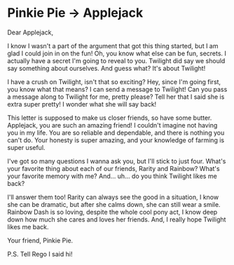 # Pinkie Pie → Applejack

Dear Applejack,

I know I wasn't a part of the argument that got this thing started, but I am glad I could join in on the fun! Oh, you know what else can be fun, secrets. I actually have a secret I'm going to reveal to you. Twilight did say we should say something about ourselves. And guess what? It's about Twilight!

I have a crush on Twilight, isn't that so exciting? Hey, since I'm going first, you know what that means? I can send a message to Twilight! Can you pass a message along to Twilight for me, pretty please? Tell her that I said she is extra super pretty! I wonder what she will say back!

This letter is supposed to make us closer friends, so have some butter. Applejack, you are such an amazing friend! I couldn't imagine not having you in my life. You are so reliable and dependable, and there is nothing you can't do. Your honesty is super amazing, and your knowledge of farming is super useful.

I've got so many questions I wanna ask you, but I'll stick to just four. What's your favorite thing about each of our friends, Rarity and Rainbow? What's your favorite memory with me? And… uh… do you think Twilight likes me back?

I'll answer them too! Rarity can always see the good in a situation, I know she can be dramatic, but after she calms down, she can still wear a smile. Rainbow Dash is so loving, despite the whole cool pony act, I know deep down how much she cares and loves her friends. And, I really hope Twilight likes me back.

Your friend,
Pinkie Pie.

P.S. Tell Rego I said hi!
